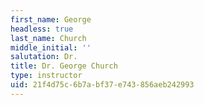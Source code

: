 ```yaml
---
first_name: George
headless: true
last_name: Church
middle_initial: ''
salutation: Dr.
title: Dr. George Church
type: instructor
uid: 21f4d75c-6b7a-bf37-e743-856aeb242993
---
```

